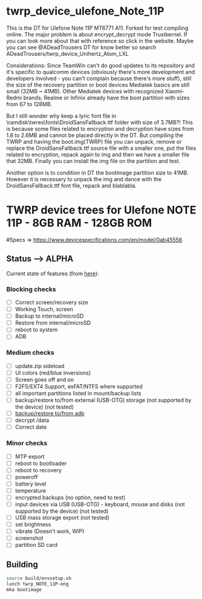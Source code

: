 # twrp_device_ulefone_Note_11P
This is the DT for Ulefone Note 11P MT6771 A11. Forked for test compiling online.
The major problem is about encrypt_decrypt mode Trustkernel. If you can look more about that with reference so click in the website.
Maybe you can see @ADeadTrousers DT for know better so search ADeadTrousers/twrp_device_Unihertz_Atom_LXL

Considerations: Since TeamWin can't do good updates to its repository and it's specific to qualcomm devices (obviously there's more development and developers involved - you can't complain because there's more stuff), still the size of the recovery partition or boot devices Mediatek basics are still small (32MB ~ 41MB). Other Mediatek devices with recognized Xiaomi-Redmi brands; Realme or Infinix already have the boot partition with sizes from 67 to 128MB.

But I still wonder why keep a lyric font file in \ramdisk\twres\fonts\DroidSansFallback.ttf folder with size of 3.7MB?!
This is because some files related to encryption and decryption have sizes from 1.8 to 2.6MB and cannot be placed directly in the DT. But compiling the TWRP and having the boot.img(TWRP) file you can unpack, remove or replace the DroidSansFallback.ttf source file with a smaller one, put the files related to encryption, repack again to img and then we have a smaller file that 32MB.
Finally you can install the img file on the partition and test.

Another option is to condition in DT the bootimage partition size to 41MB. However it is necessary to unpack the img and dance with the DroidSansFallback.ttf font file, repack and blablabla.


# TWRP device trees for Ulefone NOTE 11P - 8GB RAM - 128GB ROM
#Specs => https://www.devicespecifications.com/en/model/0ab45556

## Status --> ALPHA

Current state of features (from [here](https://twrp.me/faq/OfficialMaintainer.html)):

### Blocking checks

- [ ] Correct screen/recovery size
- [ ] Working Touch, screen
- [ ] Backup to internal/microSD
- [ ] Restore from internal/microSD
- [ ] reboot to system
- [ ] ADB

### Medium checks

- [ ] update.zip sideload
- [ ] UI colors (red/blue inversions)
- [ ] Screen goes off and on
- [ ] F2FS/EXT4 Support, exFAT/NTFS where supported
- [ ] all important partitions listed in mount/backup lists
- [ ] backup/restore to/from external (USB-OTG) storage (not supported by the device) (not tested)
- [ ] [backup/restore to/from adb](https://gerrit.omnirom.org/#/c/15943/)
- [ ] decrypt /data
- [ ] Correct date

### Minor checks

- [ ] MTP export
- [ ] reboot to bootloader
- [ ] reboot to recovery
- [ ] poweroff
- [ ] battery level
- [ ] temperature
- [ ] encrypted backups (no option, need to test)
- [ ] input devices via USB (USB-OTG) - keyboard, mouse and disks (not supported by the device) (not tested)
- [ ] USB mass storage export (not tested)
- [ ] set brightness
- [ ] vibrate (Doesn't work, WIP)
- [ ] screenshot
- [ ] partition SD card

## Building

```bash
source build/envsetup.sh
lunch twrp_NOTE_11P-eng
mka bootimage
```
